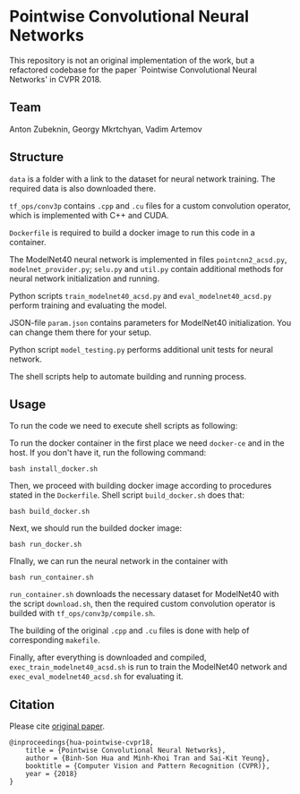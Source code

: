 # Pointwise Convolutional Neural Networks

This repository is not an original implementation of the work, but a refactored codebase for the paper `Pointwise Convolutional Neural Networks' in CVPR 2018. 

## Team

Anton Zubeknin, Georgy Mkrtchyan, Vadim Artemov

## Structure

`data` is a folder with a link to the dataset for neural network training. The required data is also downloaded there.

`tf_ops/conv3p` contains `.cpp` and `.cu` files for a custom convolution operator, which is implemented with C++ and CUDA.

`Dockerfile` is required to build a docker image to run this code in a container.

The ModelNet40 neural network is implemented in files `pointcnn2_acsd.py`, `modelnet_provider.py`; `selu.py` and `util.py` contain additional methods for neural network initialization and running.

Python scripts `train_modelnet40_acsd.py` and `eval_modelnet40_acsd.py` perform training and evaluating the model.

JSON-file `param.json` contains parameters for ModelNet40 initialization. You can change them there for your setup.

Python script `model_testing.py` performs additional unit tests for neural network.

The shell scripts help to automate building and running process.


## Usage

To run the code we need to execute shell scripts as following:

To run the docker container in the first place we need `docker-ce` and  in the host. If you don't have it, run the following command:
	
	bash install_docker.sh

Then, we proceed with building docker image according to procedures stated in the `Dockerfile`. Shell script `build_docker.sh` does that:

	bash build_docker.sh

Next, we should run the builded docker image:

	bash run_docker.sh

FInally, we can run the neural network in the container with

	bash run_container.sh

`run_container.sh` downloads the necessary dataset for ModelNet40 with the script `download.sh`, then the required custom convolution operator is builded with `tf_ops/conv3p/compile.sh`. 

The building of the original `.cpp` and `.cu` files is done with help of corresponding `makefile`. 

Finally, after everything is downloaded and compiled, `exec_train_modelnet40_acsd.sh` is run to train the ModelNet40 network and `exec_eval_modelnet40_acsd.sh` for evaluating it.

## Citation 

Please cite [original paper](https://arxiv.org/abs/1712.05245).
  
    @inproceedings{hua-pointwise-cvpr18,
        title = {Pointwise Convolutional Neural Networks},
        author = {Binh-Son Hua and Minh-Khoi Tran and Sai-Kit Yeung},
        booktitle = {Computer Vision and Pattern Recognition (CVPR)},
        year = {2018}
    }




